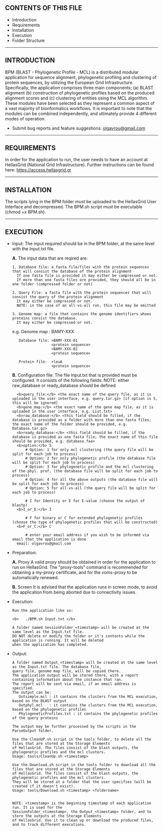 CONTENTS OF THIS FILE
---------------------
   
 * Introduction
 * Requirements
 * Installation
 * Execution
 * Folder Structure
 
----------------
 INTRODUCTION
----------------

BPM (BLAST - Phylogenetic Profile - MCL) is a distributed modular application 
for sequence alignment, phylogenetic profiling and clustering of protein sequences, 
by utilizing the European Grid Infrastructure. 
Specifically, the application comprises three main components; 
(a) BLAST alignment 
(b) construction of phylogenetic profiles based on the produced alignment scores and 
(c) clustering of entities using the MCL algorithm. 
These modules have been selected as they represent a common aspect of a vast majority 
of bionformatics workflows. It is important to note that the modules can be combined independently, 
and ultimately provide 4 different modes of operation.

 * Submit bug reports and feature suggestions: olgavrou@gmail.com
 
--------------- 
 REQUIREMENTS
---------------

In order for the application to run, the user needs to have an account 
at HellasGrid (National Grid Infrastructure). 
Further instructions can be found here: https://access.hellasgrid.gr

--------------- 
 INSTALLATION
---------------

The scripts lying in the BPM folder must be uploaded to the HellasGrid User Interface and decompressed.
The BPM.sh script must be executable (chmod +x BPM.sh).

--------------- 
 EXECUTION
---------------

* Input:
  The input required should be in the BPM folder, at the same level with the Input.txt file.

  <b>A.</b> The input data that are reqired are:
  
      1. Database file: a fasta file/files with the protein sequences that will consist the database of the protein alignment
        If one fasta file is provided it may either be compressed or not.
        If more than one fasta files are provided, they should all be in one folder (compressed folder or not)
        
      2. Query File: a fasta file with the protein sequences that will consist the query of the protein alignment
        It may either be compressed or not.
        NOTE: in the case of an all-vs-all run, this file may be omitted
        
      3. Genome map: a file that contains the genome identifiers whoes proteins consist the database.
        It may either be compressed or not.
    
    e.g. Genome map : BAMY-XXX
    
         Database file: >BAMY-XXX-01
                        <protein sequence>
                        >BAMY-XXX-02
                        <protein sequence>
                        
         Protein file:  >leuA
                        <protein sequence>

  <b>B.</b> Configuration file:
      The file Input.txt that is provided must be configured.
      It consists of the following fields:
      NOTE: either raw_database or ready_database should be defined

        <b>query_file:</b> <the exact name of the query file, as it is uploaded in the user interface, e.g. query.tar.gz> [if option is 5, this will be ignored]
        <b>gene_map:</b> <the exact name of the gene map file, as it is uploaded in the user interface, e.g. List.txt>
        <b>raw_database:</b> <this field should be filled, if the database is provided as a folder with more than one fasta files; the exact name of the folder should be provided, e.g. Database.tar.gz>
        <b>ready_database:</b> <this field should be filled, if the database is provided as one fasta file; the exact name of this file should be provided, e.g. database.faa>
        <b>option:</b> 5 
            # Option: 1 for only mcl clustering (the query file will be split for each job to process)
            # Option: 2 for only phylogenetic profile (the database file will be split for each job to process)
            # Option: 3 for phylogenetic profile and the mcl clustering of the phyl. prof. (the database file will be split for each job to process)
            # Option: 4 for all the above outputs (the database file will be split for each job to process)
            # Option: 5 for all-vs-all (the query file will be split for each job to process) 

            # I for Identity or E for E-value (choose the output of blastp)
        <b>I_or_E:</b> I
  
            # F for binary or C for extended phylogenetic profiles (choose the type of phylogenetic profiles that will be constructed)
        <b>F_or_C:</b> C

            # enter your email address if you wish to be informed via email that the application is done
        email: olgavrou@gmail.com

* Preparation: 
   
   <b>A.</b> Proxy
         A valid proxy should be obtained in order for the application to run on HellasGrid.
         The "proxy-tools" command is recommended for obtaining a my-proxy certificate, and for the voms-proxy
         to be automatically renewed.

   <b>B.</b> Screen
         It is advised that the application runs in screen mode, to avoid the application from being aborted
         due to connectivity issues.
         
         
   
* Execution:
      
      Run the application like so:

      <b>   ./BPM.sh Input.txt </b>
      
      A folder named SessionFolder_<timestamp> will be created at the same level as the Input.txt file.
      DO NOT delete or modify the folder or it's contents while the application is running. It will be deleted
      when the application has completed.
      
      
* Output:
   
      A folder named Output_<timestamp> will be created at the same level as the Input.txt file. The database file,
      query file, genome map file, will be copied there. 
      The application output will be stored there, with a report containing information about the instance that ran.
      The report will be sent via email, if an email address is specified.
      The output can be:
         Outsimple.mcl : it contains the clusters from the MCL execution, based on the BLAST output
         Outphyl.mcl   : it contains the clusters from the MCL execution, based on the phylogenetic profiles
         PhylogeneticProfiles.txt : it contains the phylogenetic profiles of the query proteins

      The output may be further processed by the scripts in the ParseOutput folder.
      
      Use the CleanUP.sh script in the tools folder, to delete all the files that are stored at the Storage Elements
      of HellasGrid. The files consist of the blast outputs, the phylogenetic profiles and the mcl clusters.
      Usage: tools/CleanUp.sh <timestamp>
      
      Use the Download.sh script in the tools folder to download all the files that are stored at the Storage Elements
      of HellasGrid. The files consist of the blast outputs, the phylogenetic profiles and the mcl clusters. 
      They will be stored at a folder that the user specifies (will be created if it doesn't exist).
      Usage: tools/Download.sh <timestamp> <foldername>
      
      
      NOTE: <timestamp> is the beginning timestamp of each application run. It is used for the
      SessionFolder_<timestamp>, the Output_<timestamp> folder, and to store the outputs at the Storage Elements 
      of HellasGrid. Use it to clean up or download the produced files, and to track different executions.



